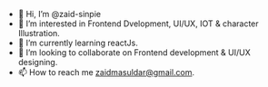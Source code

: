 - 👋 Hi, I’m @zaid-sinpie
- 👀 I’m interested in Frontend Dvelopment, UI/UX, IOT & character Illustration.
- 🌱 I’m currently learning reactJs.
- 💞️ I’m looking to collaborate on Frontend development & UI/UX designing.
- 📫 How to reach me zaidmasuldar@gmail.com.

<!---
zaid-sinpie/zaid-sinpie is a ✨ special ✨ repository because its `README.md` (this file) appears on your GitHub profile.
You can click the Preview link to take a look at your changes.
--->
